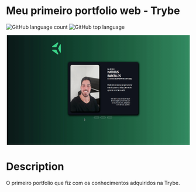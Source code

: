 #  Meu primeiro portfolio web - Trybe

![GitHub language count](https://img.shields.io/github/languages/count/matheusbarcellosdev/MatheusBarcellosDev.github.io?style=plastic)
![GitHub top language](https://img.shields.io/github/languages/top/matheusbarcellosdev/MatheusBarcellosDev.github.io)

<p align="center">
  <img width="500" height="300" src="assets/to_readme/gifPortifolho.gif">
</p>


# Description

O primeiro portfolio que fiz com os conhecimentos adquiridos na Trybe.


